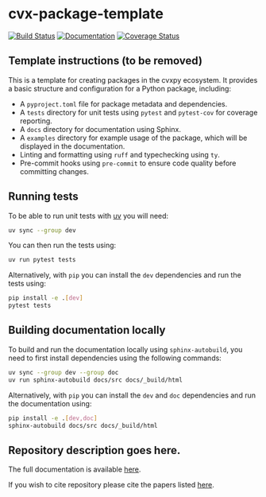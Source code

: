 # cvx-package-template

[![Build Status](https://github.com/langestefan/cvx-package-template/actions/workflows/build.yml/badge.svg)](https://github.com/langestefan/cvx-package-template/actions/workflows/build.yml)
[![Documentation](https://img.shields.io/badge/docs-online-brightgreen?logo=read-the-docs&style=flat)](https://www.cvxgrp.org/repository/)
[![Coverage Status](https://coveralls.io/repos/github/langestefan/cvx-package-template/badge.svg?branch=master)](https://coveralls.io/github/langestefan/cvx-package-template?branch=master)

## Template instructions (to be removed)

This is a template for creating packages in the cvxpy ecosystem. It provides a basic
structure and configuration for a Python package, including:

- A `pyproject.toml` file for package metadata and dependencies.
- A `tests` directory for unit tests using `pytest` and `pytest-cov` for coverage
reporting.
- A `docs` directory for documentation using Sphinx.
- A `examples` directory for example usage of the package, which will be displayed in
the documentation.
- Linting and formatting using `ruff` and typechecking using `ty`.
- Pre-commit hooks using `pre-commit` to ensure code quality before committing changes.

## Running tests

To be able to run unit tests with [uv](https://github.com/astral-sh/uv) you will need:

```bash
uv sync --group dev
```

You can then run the tests using:

```bash
uv run pytest tests
```

Alternatively, with `pip` you can install the `dev` dependencies and run the tests using:

```bash
pip install -e .[dev]
pytest tests
```

## Building documentation locally

To build and run the documentation locally using `sphinx-autobuild`,
you need to first install dependencies using the following commands:

```bash
uv sync --group dev --group doc
uv run sphinx-autobuild docs/src docs/_build/html
```

Alternatively, with `pip` you can install the `dev` and `doc` dependencies and run the documentation using:

```bash
pip install -e .[dev,doc]
sphinx-autobuild docs/src docs/_build/html
```

## Repository description goes here.

The full documentation is available [here](https://www.cvxgrp.org/repository/).

If you wish to cite repository please cite the papers listed [here](https://www.cvxgrp.org/repository/citing).

